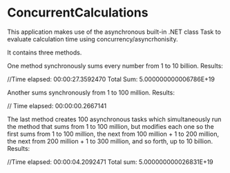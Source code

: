 # ConcurrentCalculations

This application makes use of the asynchronous built-in .NET class Task to evaluate calculation time using concurrency/asyncrhonisity. 

It contains three methods.

One method synchronously sums every number from 1 to 10 billion.
Results:

//Time elapsed: 00:00:27.3592470   Total Sum: 5.000000000006786E+19

Another sums synchronously from 1 to 100 million.
Results:

// Time elapsed: 00:00:00.2667141

The last method creates 100 asynchronous tasks which simultaneously run the method that sums from 1 to 100 million, but modifies each one so the first sums from 1 to 100 million, the next from 100 million + 1 to 200 million, the next from 200 million + 1 to 300 million, and so forth, up to 10 billion.
Results:

//Time elapsed: 00:00:04.2092471   Total sum: 5.000000000026831E+19


